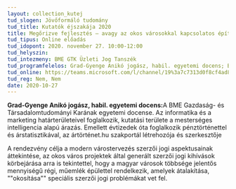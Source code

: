 ```yaml
---
layout: collection_kutej
tud_slogen: Jövőformáló tudomány
tud_title: Kutatók éjszakája 2020
title: Megőrizve fejlesztés – avagy az okos városokkal kapcsolatos építészeti szerzői jogi kérdések
tud_tipus: Online előadás
tud_idopont: 2020. november 27. 10:00-12:00
tud_helyszin:
tud_intezmeny: BME GTK Üzleti Jog Tanszék
tud_programfelelos: Grad-Gyenge Anikó jogász, habil. egyetemi docens; Barta Judit jogász, habil. egyetemi docens, NKE; Szemery Samu építész, tanácsadó Lechner Központ, KÉK; Jókúti András iparjogvédelmi vezető, BME
tud_online: https://teams.microsoft.com/l/channel/19%3a7c7313d0f8cf4ad8b5822726c09911d8%40thread.tacv2/%25C3%2581ltal%25C3%25A1nos?groupId=845902ea-00bc-4f70-8987-f5c16e4dbebd&tenantId=6a3548ab-7570-4271-91a8-58da00697029
tud_reg: Nem, Nem
date: 2020-10-27
---
```

<b>Grad-Gyenge Anikó jogász, habil. egyetemi docens:</b>A BME Gazdaság- és Társadalomtudományi Karának 
egyetemi docense. Az informatika és a marketing határterületeivel foglalkozik, kutatási területe a mesterséges intelligencia alapú árazás. Emellett évtizedek óta foglalkozik pénztörténettel és árstatisztikával, az ártörténet.hu szakportál létrehozója és szerkesztője


A rendezvény célja a modern várostervezés szerzői jogi 
aspektusainak áttekintése, az okos város projektek által generált szerzői jogi kihívások körbejárása arra is tekintettel, hogy a magyar városok többsége jelentős mennyiségű régi, műemlék épülettel rendelkezik, amelyek átalakítása, ""okosítása"" speciális szerzői jogi problémákat vet fel.




